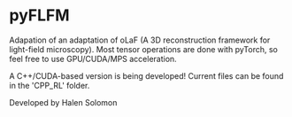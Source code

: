 # pyFLFM

Adapation of an adaptation of oLaF (A 3D reconstruction framework for light-field microscopy).
Most tensor operations are done with pyTorch, so feel free to use GPU/CUDA/MPS acceleration.

A C++/CUDA-based version is being developed! Current files can be found in the 'CPP_RL' folder.

Developed by Halen Solomon
